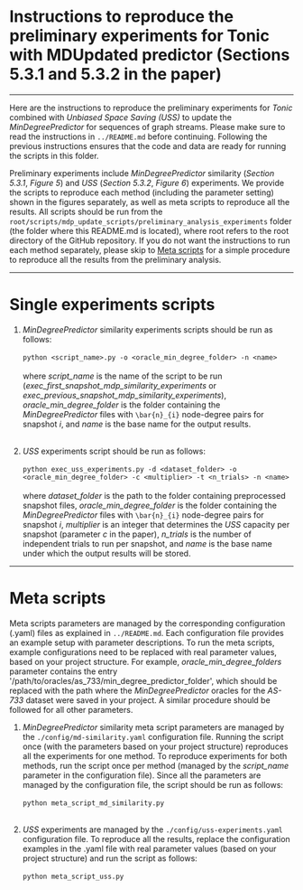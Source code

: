 # Instructions to reproduce the preliminary experiments for Tonic with MDUpdated predictor (Sections 5.3.1 and 5.3.2 in the paper)

---

Here are the instructions to reproduce the preliminary experiments for *Tonic* combined with *Unbiased Space Saving (USS)* to update the *MinDegreePredictor* for sequences of graph streams. Please make sure to read the instructions in `../README.md` before continuing. Following the previous instructions ensures that the code and data are ready for running the scripts in this folder.

Preliminary experiments include *MinDegreePredictor* similarity (*Section 5.3.1*, *Figure 5*) and *USS* (*Section 5.3.2*, *Figure 6*) experiments. We provide the scripts to reproduce each method (including the parameter setting) shown in the figures separately, as well as meta scripts to reproduce all the results. All scripts should be run from the `root/scripts/mdp_update_scripts/preliminary_analysis_experiments` folder (the folder where this README.md is located), where root refers to the root directory of the GitHub repository. If you do not want the instructions to run each method separately, please skip to [Meta scripts](#meta-scripts) for a simple procedure to reproduce all the results from the preliminary analysis.

---

# Single experiments scripts

1. *MinDegreePredictor* similarity experiments scripts should be run as follows:
   <br><br>
   `python <script_name>.py -o <oracle_min_degree_folder> -n <name>`
   <br><br>
   where *script_name* is the name of the script to be run (*exec_first_snapshot_mdp_similarity_experiments* or *exec_previous_snapshot_mdp_similarity_experiments*), *oracle_min_degree_folder* is the folder containing the *MinDegreePredictor* files with `\bar{n}_{i}` node-degree pairs for snapshot *i*, and *name* is the base name for the output results.
   <br><br>

2. *USS* experiments script should be run as follows:
   <br><br>
   `python exec_uss_experiments.py -d <dataset_folder> -o <oracle_min_degree_folder> -c <multiplier> -t <n_trials> -n <name>`
   <br><br>
   where *dataset_folder* is the path to the folder containing preprocessed snapshot files, *oracle_min_degree_folder* is the folder containing the *MinDegreePredictor* files with `\bar{n}_{i}` node-degree pairs for snapshot *i*, *multiplier* is an integer that determines the *USS* capacity per snapshot (parameter *c* in the paper), *n_trials* is the number of independent trials to run per snapshot, and *name* is the base name under which the output results will be stored.

---

# Meta scripts

Meta scripts parameters are managed by the corresponding configuration (.yaml) files as explained in `../README.md`. Each configuration file provides an example setup with parameter descriptions. To run the meta scripts, example configurations need to be replaced with real parameter values, based on your project structure. For example, *oracle_min_degree_folders* parameter contains the entry '/path/to/oracles/as_733/min_degree_predictor_folder', which should be replaced with the path where the *MinDegreePredictor* oracles for the *AS-733* dataset were saved in your project. A similar procedure should be followed for all other parameters.

1. *MinDegreePredictor* similarity meta script parameters are managed by the `./config/md-similarity.yaml` configuration file. Running the script once (with the parameters based on your project structure) reproduces all the experiments for one method. To reproduce experiments for both methods, run the script once per method (managed by the *script_name* parameter in the configuration file). Since all the parameters are managed by the configuration file, the script should be run as follows:
   <br><br>
   `python meta_script_md_similarity.py`
   <br><br>
   
2. *USS* experiments are managed by the `./config/uss-experiments.yaml `configuration file. To reproduce all the results, replace the configuration examples in the .yaml file with real parameter values (based on your project structure) and run the script as follows:
   <br><br>
   `python meta_script_uss.py`
   <br><br>

